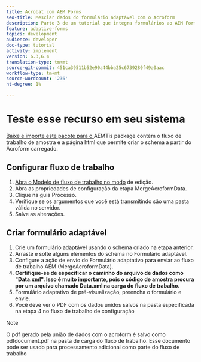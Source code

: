 ```yaml
---
title: Acrobat com AEM Forms
seo-title: Mesclar dados do formulário adaptável com o Acroform
description: Parte 3 de um tutorial que integra formulários ao AEM Forms. Teste o fluxo de trabalho e o formulário adaptativo no sistema.
feature: adaptive-forms
topics: development
audience: developer
doc-type: tutorial
activity: implement
version: 6.3,6.4
translation-type: tm+mt
source-git-commit: 451ca39511b52e90a44bba25c6739280f49a0aac
workflow-type: tm+mt
source-wordcount: '236'
ht-degree: 1%

---
```



# Teste esse recurso em seu sistema

[Baixe e importe este pacote para o ](assets/acro-form-aem-form.zip)
AEMTis package contém o fluxo de trabalho de amostra e a página html que permite criar o schema a partir do Acroform carregado.

## Configurar fluxo de trabalho

1. [Abra o Modelo de fluxo de trabalho no modo](http://localhost:4502/editor.html/conf/global/settings/workflow/models/MergeAcroformData.html) de edição.
2. Abra as propriedades de configuração da etapa MergeAcroformData.
3. Clique na guia Processo.
4. Verifique se os argumentos que você está transmitindo são uma pasta válida no servidor.
5. Salve as alterações.

## Criar formulário adaptável

1. Crie um formulário adaptável usando o schema criado na etapa anterior.
2. Arraste e solte alguns elementos do schema no Formulário adaptável.
3. Configure a ação de envio do Formulário adaptativo para enviar ao fluxo de trabalho AEM (MergeAcroformData).
4. **Certifique-se de especificar o caminho do arquivo de dados como &quot;Data.xml&quot;. Isso é muito importante, pois o código de amostra procura por um arquivo chamado Data.xml na carga do fluxo de trabalho.**
5. Formulário adaptativo de pré-visualização, preencha o formulário e envie.
6. Você deve ver o PDF com os dados unidos salvos na pasta especificada na etapa 4 no fluxo de trabalho de configuração

>[!NOTE]
>
>O pdf gerado pela união de dados com o acroform é salvo como pdfdocument.pdf na pasta de carga do fluxo de trabalho. Esse documento pode ser usado para processamento adicional como parte do fluxo de trabalho
